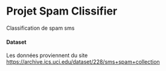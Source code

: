 # Projet Spam Clissifier

Classification de spam sms

#### Dataset
Les données proviennent du site https://archive.ics.uci.edu/dataset/228/sms+spam+collection